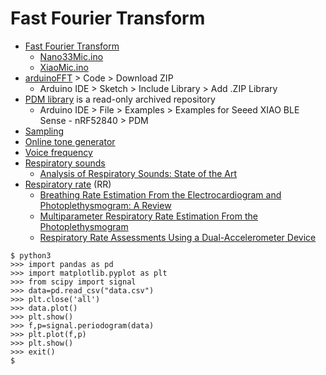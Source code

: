 # Fast Fourier Transform
* [Fast Fourier Transform](https://en.wikipedia.org/wiki/Fast_Fourier_transform)
  * [Nano33Mic.ino](https://github.com/antigones/nano33micRGB)
  * [XiaoMic.ino](/lesson6/xiao/fft/XiaoMic.ino)
* [arduinoFFT](https://github.com/kosme/arduinoFFT) > Code > Download ZIP
  * Arduino IDE > Sketch > Include Library > Add .ZIP Library
* [PDM library](https://github.com/arduino/ArduinoCore-nRF528x-mbedos/tree/master/libraries/PDM) is a read-only archived repository
  * Arduino IDE > File > Examples > Examples for Seeed XIAO BLE Sense - nRF52840 > PDM
* [Sampling](https://en.wikipedia.org/wiki/Sampling_(signal_processing))
* [Online tone generator](https://onlinetonegenerator.com/)
* [Voice frequency](https://en.wikipedia.org/wiki/Voice_frequency)
* [Respiratory sounds](https://en.wikipedia.org/wiki/Respiratory_sounds)
  * [Analysis of Respiratory Sounds: State of the Art](https://www.ncbi.nlm.nih.gov/pmc/articles/PMC2990233/)
* [Respiratory rate](https://en.wikipedia.org/wiki/Respiratory_rate) (RR)
  * [Breathing Rate Estimation From the Electrocardiogram and Photoplethysmogram: A Review](https://ieeexplore.ieee.org/document/8081839)
  * [Multiparameter Respiratory Rate Estimation From the Photoplethysmogram](https://ieeexplore.ieee.org/document/6458992)
  * [Respiratory Rate Assessments Using a Dual-Accelerometer Device](https://www.sciencedirect.com/science/article/abs/pii/S1569904813003698)
```
$ python3
>>> import pandas as pd
>>> import matplotlib.pyplot as plt
>>> from scipy import signal
>>> data=pd.read_csv("data.csv")
>>> plt.close('all')
>>> data.plot()
>>> plt.show()
>>> f,p=signal.periodogram(data)
>>> plt.plot(f,p)
>>> plt.show()
>>> exit()
$ 
```
